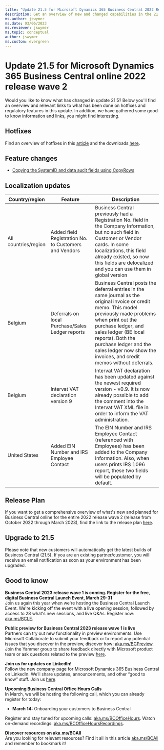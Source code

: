 ```yaml
---
title: "Update 21.5 for Microsoft Dynamics 365 Business Central 2022 Release Wave 2"
description: Get an overview of new and changed capabilities in the 21.5 update of Business Central online, which is part of 2022 release wave 2.
ms.author: jswymer
ms.date: 03/06/2023
ms.reviewer: jswymer
ms.topic: conceptual
author: jswymer
ms.custom: evergreen
---
```


# Update 21.5 for Microsoft Dynamics 365 Business Central online 2022 release wave 2

Would you like to know what has changed in update 21.5? Below you'll find an overview and relevant links to what has been done on hotfixes and regulatory features in this update. In addition, we have gathered some good to know information and links, you might find interesting.

## Hotfixes

Find an overview of hotfixes in this [article](https://support.microsoft.com/help/5024403) and the downloads [here](https://aka.ms/BCDownload).

## Feature changes  
- [Copying the SystemID and data audit fields using CopyRows](/dynamics365/business-central/dev-itpro/developer/devenv-data-transfer#copy-rows)

## Localization updates

| Country/region | Feature  |Description|
|-------------|--------------|--------------|
| All countries/region | Added field Registration No. to Customers and Vendors | Business Central previously had a Registration No. field in the Company Information, but no such field in Customer or Vendor cards. In some localizations, this field already existed, so now this fields are delocalized and you can use them in global version
| Belgium | Deferrals on local Purchase/Sales Ledger reports | Business Central posts the deferral entries in the same journal as the original invoice or credit memo. This model previously made problems when print out the purchase ledger, and sales ledger (BE local reports). Both the purchase ledger and the sales ledger now show the invoices, and credit memos without deferrals.|
| Belgium | Intervat VAT declaration version 9 | Intervat VAT declaration has been updated against the newest required version - v0.9. It is now already possible to add the comment into the Intervat VAT XML file in order to inform the VAT administration. |
| United States | Added EIN Number and IRS Employee Contact | The EIN Number and IRS Employee Contact (referenced with Employees) has been added to the Company Information. Also, when users prints IRS 1096 report, these two fields will be populated by default. |

## Release Plan

If you want to get a comprehensive overview of what's new and planned for Business Central online for the entire 2022 release wave 2 (release from October 2022 through March 2023), find the link to the release plan [here](/dynamics365-release-plan/2022wave2/smb/dynamics365-business-central/planned-features).

## Upgrade to 21.5

Please note that new customers will automatically get the latest builds of Business Central (21.5). If you are an existing partner/customer, you will receive an email notification as soon as your environment has been upgraded.

## Good to know

**Business Central 2023 release wave 1 is coming. Register for the free, digital Business Central Launch Event, March 29-31**  
Join us again this year when we're hosting the Business Central Launch Event. We're kicking off the event with a live opening session, followed by access to 28 what's new sessions, and live Q&As. Register now: [aka.ms/BCLE](https://aka.ms/BCLE).   

**Public preview for Business Central 2023 release wave 1 is live**  
Partners can try out new functionality in preview environments. Use Microsoft Collaborate to submit your feedback or to report any potential issues that you discover in the preview, discover how: [aka.ms/BCPreview](https://aka.ms/BCPreview). Join the Yammer group to share feedback directly with Microsoft product team or ask questions related to the preview [here](https://www.yammer.com/dynamicsnavdev/#/threads/inGroup?type=in_group&feedId=128509960192&view=all).

**Join us for updates on LinkedIn!**  
Follow the new company page for Microsoft Dynamics 365 Business Central on LinkedIn. We’ll share updates, announcements, and other “good to know” stuff. Join us [here](https://www.linkedin.com/company/microsoft-dynamics-365-business-central/). 

**Upcoming Business Central Office Hours Calls**  
In March, we will be hosting the following call, which you can already register for today:

- **March 14:** Onboarding your customers to Business Central

Register and stay tuned for upcoming calls: [aka.ms/BCOfficeHours](https://aka.ms/BCOfficeHours). Watch on-demand recordings: [aka.ms/BCOfficeHoursRecordings](https://aka.ms/BCOfficeHoursRecordings). 

**Discover resources on aka.ms/BCAll**  
Are you looking for relevant resources? Find it all in this article [aka.ms/BCAll](https://aka.ms/BCAll) and remember to bookmark it!
